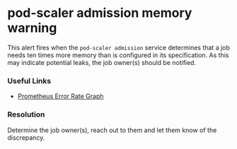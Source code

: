 # pod-scaler admission memory warning

This alert fires when the `pod-scaler admission` service determines 
that a job needs ten times more memory than is configured in its specification.
As this may indicate potential leaks, the job owner(s) should be notified.

### Useful Links
- [Prometheus Error Rate Graph](https://console-openshift-console.apps.ci.l2s4.p1.openshiftapps.com/monitoring/query-browser?query0=sum+by+%28workload_name%2C+workload_type%2C+determined_memory%2C+configured_memory%29+%28pod_scaler_admission_high_determined_memory%7Bworkload_type%21%7E%22undefined%7Cbuild%22%7D%29)

### Resolution
Determine the job owner(s), reach out to them and let them know of the discrepancy.